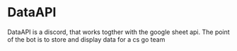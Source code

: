 # DataAPI
DataAPI is a discord, that works togther with the google sheet api. The point of the bot is to store and display data for a cs go team
